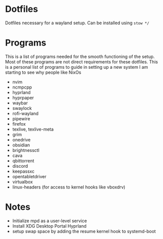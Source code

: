 # Dotfiles
Dotfiles necessary for a wayland setup.
Can be installed using ```stow */```



# Programs
This is a list of programs needed for the smooth functioning of the setup. Most of these programs are not direct requirements for these dotfiles. This is a personal list of programs to guide in setting up a new system
I am starting to see why people like NixOs
- nvim
- ncmpcpp
- hyprland
- hyprpaper
- waybar
- swaylock
- rofi-wayland
- pipewire
- firefox
- texlive, texlive-meta
- grim
- onedrive
- obsidian
- brightnessctl
- cava
- qbittorrent
- discord
- keepassxc
- opentabletdriver
- virtualbox
- linux-headers (for access to kernel hooks like vboxdrv)



# Notes
- Initialize mpd as a user-level service
- Install XDG Desktop Portal Hyprland
- setup swap space by adding the resume kernel hook to systemd-boot
